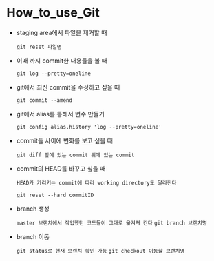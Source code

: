 # How_to_use_Git

- staging area에서 파일을 제거할 때

    `git reset 파일명`

- 이때 까지 commit한 내용들을 볼 때

    `git log --pretty=oneline`
    
- git에서 최신 commit을 수정하고 싶을 때

    `git commit --amend`
    
- git에서 alias를 통해서 변수 만들기

    `git config alias.history 'log --pretty=oneline'`
    
- commit들 사이에 변화를 보고 싶을 때

    `git diff 앞에 있는 commit 뒤에 있는 commit `
    
- commit의 HEAD를 바꾸고 싶을 때

    `HEAD가 가리키는 commit에 따라 working directory도 달라진다`
    
    `git reset --hard commitID`
    
- branch 생성
    
    `master 브랜치에서 작업했던 코드들이 그대로 옮겨져 간다`
    `git branch 브랜치명`
    
- branch 이동

    `git status로 현재 브랜치 확인 가능`
    `git checkout 이동할 브랜치명`
